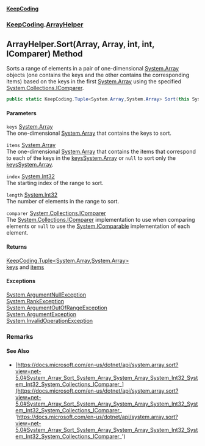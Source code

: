 #### [KeepCoding](index.md 'index')
### [KeepCoding](KeepCoding.md 'KeepCoding').[ArrayHelper](KeepCoding_ArrayHelper.md 'KeepCoding.ArrayHelper')
## ArrayHelper.Sort(Array, Array, int, int, IComparer) Method
Sorts a range of elements in a pair of one-dimensional [System.Array](https://docs.microsoft.com/en-us/dotnet/api/System.Array 'System.Array') objects (one contains the keys and the other contains the corresponding items) based on the keys in the first [System.Array](https://docs.microsoft.com/en-us/dotnet/api/System.Array 'System.Array') using the specified [System.Collections.IComparer](https://docs.microsoft.com/en-us/dotnet/api/System.Collections.IComparer 'System.Collections.IComparer').  
```csharp
public static KeepCoding.Tuple<System.Array,System.Array> Sort(this System.Array keys, System.Array items, int index, int length, System.Collections.IComparer comparer);
```
#### Parameters
<a name='KeepCoding_ArrayHelper_Sort(System_Array_System_Array_int_int_System_Collections_IComparer)_keys'></a>
`keys` [System.Array](https://docs.microsoft.com/en-us/dotnet/api/System.Array 'System.Array')  
The one-dimensional [System.Array](https://docs.microsoft.com/en-us/dotnet/api/System.Array 'System.Array') that contains the keys to sort.
  
<a name='KeepCoding_ArrayHelper_Sort(System_Array_System_Array_int_int_System_Collections_IComparer)_items'></a>
`items` [System.Array](https://docs.microsoft.com/en-us/dotnet/api/System.Array 'System.Array')  
The one-dimensional [System.Array](https://docs.microsoft.com/en-us/dotnet/api/System.Array 'System.Array') that contains the items that correspond to each of the keys in the [keys](KeepCoding_ArrayHelper_Sort(System_Array_System_Array_int_int_System_Collections_IComparer).md#KeepCoding_ArrayHelper_Sort(System_Array_System_Array_int_int_System_Collections_IComparer)_keys 'KeepCoding.ArrayHelper.Sort(System.Array, System.Array, int, int, System.Collections.IComparer).keys')[System.Array](https://docs.microsoft.com/en-us/dotnet/api/System.Array 'System.Array') or `null` to sort only the [keys](KeepCoding_ArrayHelper_Sort(System_Array_System_Array_int_int_System_Collections_IComparer).md#KeepCoding_ArrayHelper_Sort(System_Array_System_Array_int_int_System_Collections_IComparer)_keys 'KeepCoding.ArrayHelper.Sort(System.Array, System.Array, int, int, System.Collections.IComparer).keys')[System.Array](https://docs.microsoft.com/en-us/dotnet/api/System.Array 'System.Array').
  
<a name='KeepCoding_ArrayHelper_Sort(System_Array_System_Array_int_int_System_Collections_IComparer)_index'></a>
`index` [System.Int32](https://docs.microsoft.com/en-us/dotnet/api/System.Int32 'System.Int32')  
The starting index of the range to sort.
  
<a name='KeepCoding_ArrayHelper_Sort(System_Array_System_Array_int_int_System_Collections_IComparer)_length'></a>
`length` [System.Int32](https://docs.microsoft.com/en-us/dotnet/api/System.Int32 'System.Int32')  
The number of elements in the range to sort.
  
<a name='KeepCoding_ArrayHelper_Sort(System_Array_System_Array_int_int_System_Collections_IComparer)_comparer'></a>
`comparer` [System.Collections.IComparer](https://docs.microsoft.com/en-us/dotnet/api/System.Collections.IComparer 'System.Collections.IComparer')  
The [System.Collections.IComparer](https://docs.microsoft.com/en-us/dotnet/api/System.Collections.IComparer 'System.Collections.IComparer') implementation to use when comparing elements or `null` to use the [System.IComparable](https://docs.microsoft.com/en-us/dotnet/api/System.IComparable 'System.IComparable') implementation of each element.
  
#### Returns
[KeepCoding.Tuple&lt;](KeepCoding_Tuple_T1_T2_.md 'KeepCoding.Tuple&lt;T1,T2&gt;')[System.Array](https://docs.microsoft.com/en-us/dotnet/api/System.Array 'System.Array')[,](KeepCoding_Tuple_T1_T2_.md 'KeepCoding.Tuple&lt;T1,T2&gt;')[System.Array](https://docs.microsoft.com/en-us/dotnet/api/System.Array 'System.Array')[&gt;](KeepCoding_Tuple_T1_T2_.md 'KeepCoding.Tuple&lt;T1,T2&gt;')  
[keys](KeepCoding_ArrayHelper_Sort(System_Array_System_Array_int_int_System_Collections_IComparer).md#KeepCoding_ArrayHelper_Sort(System_Array_System_Array_int_int_System_Collections_IComparer)_keys 'KeepCoding.ArrayHelper.Sort(System.Array, System.Array, int, int, System.Collections.IComparer).keys') and [items](KeepCoding_ArrayHelper_Sort(System_Array_System_Array_int_int_System_Collections_IComparer).md#KeepCoding_ArrayHelper_Sort(System_Array_System_Array_int_int_System_Collections_IComparer)_items 'KeepCoding.ArrayHelper.Sort(System.Array, System.Array, int, int, System.Collections.IComparer).items')
#### Exceptions
[System.ArgumentNullException](https://docs.microsoft.com/en-us/dotnet/api/System.ArgumentNullException 'System.ArgumentNullException')  
[System.RankException](https://docs.microsoft.com/en-us/dotnet/api/System.RankException 'System.RankException')  
[System.ArgumentOutOfRangeException](https://docs.microsoft.com/en-us/dotnet/api/System.ArgumentOutOfRangeException 'System.ArgumentOutOfRangeException')  
[System.ArgumentException](https://docs.microsoft.com/en-us/dotnet/api/System.ArgumentException 'System.ArgumentException')  
[System.InvalidOperationException](https://docs.microsoft.com/en-us/dotnet/api/System.InvalidOperationException 'System.InvalidOperationException')  
### Remarks
#### See Also
- [https://docs.microsoft.com/en-us/dotnet/api/system.array.sort?view=net-5.0#System_Array_Sort_System_Array_System_Array_System_Int32_System_Int32_System_Collections_IComparer_](https://docs.microsoft.com/en-us/dotnet/api/system.array.sort?view=net-5.0#System_Array_Sort_System_Array_System_Array_System_Int32_System_Int32_System_Collections_IComparer_ 'https://docs.microsoft.com/en-us/dotnet/api/system.array.sort?view=net-5.0#System_Array_Sort_System_Array_System_Array_System_Int32_System_Int32_System_Collections_IComparer_')
